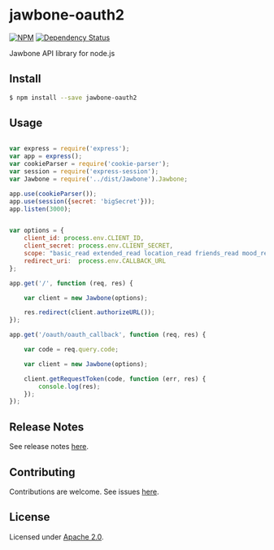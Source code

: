 # jawbone-oauth2
[![NPM][npm-image]][npm-url]
[![Dependency Status][daviddm-image]][daviddm-url]

Jawbone API library for node.js


## Install

```sh
$ npm install --save jawbone-oauth2
```


## Usage

```js

var express = require('express');
var app = express();
var cookieParser = require('cookie-parser');
var session = require('express-session');
var Jawbone = require('../dist/Jawbone').Jawbone;

app.use(cookieParser());
app.use(session({secret: 'bigSecret'}));
app.listen(3000);


var options = {
    client_id: process.env.CLIENT_ID,
    client_secret: process.env.CLIENT_SECRET,
    scope: "basic_read extended_read location_read friends_read mood_read mood_write move_read move_write sleep_read sleep_write meal_read meal_write weight_read weight_write cardiac_read cardiac_write generic_event_read generic_event_write",
    redirect_uri:  process.env.CALLBACK_URL
};

app.get('/', function (req, res) {

    var client = new Jawbone(options);

    res.redirect(client.authorizeURL());
});

app.get('/oauth/oauth_callback', function (req, res) {

    var code = req.query.code;

    var client = new Jawbone(options);

    client.getRequestToken(code, function (err, res) {
        console.log(res);
    });
});
```

## Release Notes

See release notes [here](./RELEASENOTES.md).

## Contributing

Contributions are welcome. See issues [here](https://github.com/mpicciolli/jawbone-oauth2/issues).

## License

Licensed under [Apache 2.0](./LICENSE).

[npm-image]: https://nodei.co/npm/jawbone-oauth2.png
[npm-url]: https://nodei.co/npm/jawbone-oauth2/
[daviddm-image]: https://david-dm.org/mpicciolli/jawbone-oauth2.svg
[daviddm-url]: https://david-dm.org/mpicciolli/jawbone-oauth2